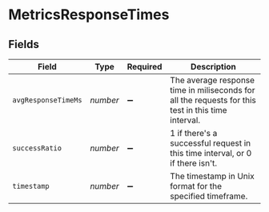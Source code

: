 # MetricsResponseTimes


## Fields

| Field                                                                                              | Type                                                                                               | Required                                                                                           | Description                                                                                        |
| -------------------------------------------------------------------------------------------------- | -------------------------------------------------------------------------------------------------- | -------------------------------------------------------------------------------------------------- | -------------------------------------------------------------------------------------------------- |
| `avgResponseTimeMs`                                                                                | *number*                                                                                           | :heavy_minus_sign:                                                                                 | The average response time in miliseconds for all the requests for this test in this time interval. |
| `successRatio`                                                                                     | *number*                                                                                           | :heavy_minus_sign:                                                                                 | 1 if there's a successful request in this time interval, or 0 if there isn't.                      |
| `timestamp`                                                                                        | *number*                                                                                           | :heavy_minus_sign:                                                                                 | The timestamp in Unix format for the specified timeframe.                                          |